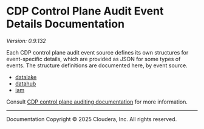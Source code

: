 # CDP Control Plane Audit Event Details Documentation

*Version: 0.9.132*

Each CDP control plane audit event source defines its own structures for
event-specific details, which are provided as JSON for some types of events.
The structure definitions are documented here, by event source.

* [datalake](./datalake/index.html)
* [datahub](./datahub/index.html)
* [iam](./iam/index.html)

Consult [CDP control plane auditing documentation](https://docs.cloudera.com/management-console/cloud/auditing/topics/mc-auditing-control-plane-activity.html)
for more information.

----

Documentation Copyright © 2025 Cloudera, Inc. All rights reserved.
